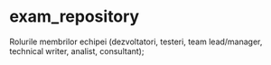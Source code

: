 # exam_repository
 Rolurile membrilor echipei (dezvoltatori, testeri, team lead/manager, technical  writer, analist, consultant);
